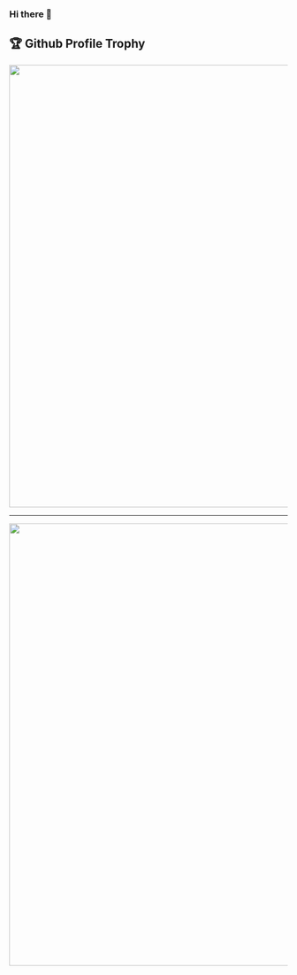 ### Hi there 👋

<h2>🏆 Github Profile Trophy</h2>
<img width=800 align='center' src="https://github-profile-trophy.vercel.app/?username=David-BAFFRAY&column=8&theme=gruvbox&no-frame=true"/>

---

<div>
  <img height="800" align="center" src="https://github-readme-stats.vercel.app/api?username=ryo-ma&count_private=true&include_all_commits=true" />
</div>

<!--
**David-BAFFRAY/David-BAFFRAY** is a ✨ _special_ ✨ repository because its `README.md` (this file) appears on your GitHub profile.

Here are some ideas to get you started:

- 🔭 I’m currently working on ...
- 🌱 I’m currently learning ...
- 👯 I’m looking to collaborate on ...
- 🤔 I’m looking for help with ...
- 💬 Ask me about ...
- 📫 How to reach me: ...
- 😄 Pronouns: ...
- ⚡ Fun fact: ...
-->
